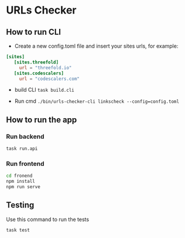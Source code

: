 # URLs Checker

## How to run CLI

- Create a new config.toml file and insert your sites urls, for example:
  
```toml
[sites]
   [sites.threefold]
     url = "threefold.io"
   [sites.codescalers]
     url = "codescalers.com"
```

- build CLI `task build.cli`

- Run cmd `./bin/urls-checker-cli linkscheck --config=config.toml`

## How to run the app

### Run backend

```sh
task run.api
```

### Run frontend

```sh
cd fronend
npm install
npm run serve
```

## Testing

Use this command to run the tests

```bash
task test
```
